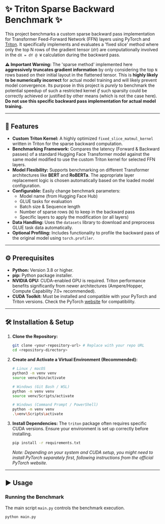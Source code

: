 # ✨ Triton Sparse Backward Benchmark ✨

This project benchmarks a custom sparse backward pass implementation for Transformer Feed-Forward Network (FFN) layers using PyTorch and [Triton](https://github.com/openai/triton). It specifically implements and evaluates a 'fixed slice' method where only the top N rows of the gradient tensor (`dY`) are computationally involved in the `dX = dY @ W` calculation during the backward pass.

**⚠️ Important Warning:** The 'sparse method' implemented here **aggressively truncates gradient information** by only considering the top `N` rows based on their initial layout in the flattened tensor. This is **highly likely to be numerically incorrect** for actual model training and will likely prevent model convergence. Its purpose in this project is *purely* to benchmark the potential speedup of such a restricted kernel *if* such sparsity could be correctly achieved or justified by other means (which is not the case here). **Do not use this specific backward pass implementation for actual model training.**

---

## 🚀 Features

* **Custom Triton Kernel:** A highly optimized `fixed_slice_matmul_kernel` written in Triton for the sparse backward computation.
* **Benchmarking Framework:** Compares the latency (Forward & Backward passes) of a standard Hugging Face Transformer model against the same model modified to use the custom Triton kernel for selected FFN layers.
* **Model Flexibility:** Supports benchmarking on different Transformer architectures like **BERT** and **RoBERTa**. The appropriate layer replacement logic is chosen automatically based on the loaded model configuration.
* **Configurable:** Easily change benchmark parameters:
    * Model name (from Hugging Face Hub)
    * GLUE tasks for evaluation
    * Batch size & Sequence length
    * Number of sparse rows (`N`) to keep in the backward pass
    * Specific layers to apply the modification (or all layers)
* **Data Handling:** Uses the `datasets` library to download and preprocess GLUE task data automatically.
* **Optional Profiling:** Includes functionality to profile the backward pass of the original model using `torch.profiler`.

---

## ⚙️ Prerequisites

* **Python:** Version 3.8 or higher.
* **pip:** Python package installer.
* **NVIDIA GPU:** CUDA-enabled GPU is required. Triton performance benefits significantly from newer architectures (Ampere/Hopper, Compute Capability 7.0+ recommended).
* **CUDA Toolkit:** Must be installed and compatible with your PyTorch and Triton versions. Check the PyTorch [website](https://pytorch.org/get-started/locally/) for compatibility.

---

## 🛠️ Installation & Setup

1.  **Clone the Repository:**
    ```bash
    git clone <your-repository-url> # Replace with your repo URL
    cd <repository-directory>
    ```

2.  **Create and Activate a Virtual Environment (Recommended):**
    ```bash
    # Linux / macOS
    python3 -m venv venv
    source venv/bin/activate

    # Windows (Git Bash / WSL)
    python -m venv venv
    source venv/Scripts/activate

    # Windows (Command Prompt / PowerShell)
    python -m venv venv
    .\venv\Scripts\activate
    ```

3.  **Install Dependencies:**
    The `triton` package often requires specific CUDA versions. Ensure your environment is set up correctly before installing.
    ```bash
    pip install -r requirements.txt
    ```
    *Note: Depending on your system and CUDA setup, you might need to install PyTorch separately first, following instructions from the official PyTorch website.*

---

## ▶️ Usage

### Running the Benchmark

The main script `main.py` controls the benchmark execution.

```bash
python main.py
